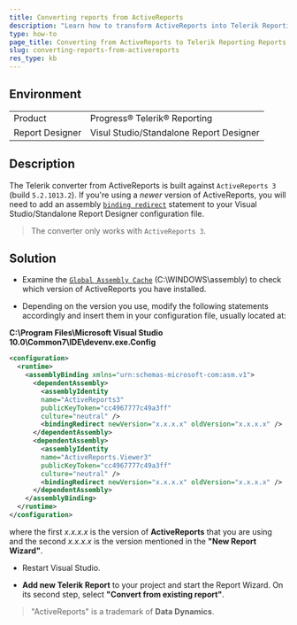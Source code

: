 ```yaml
---
title: Converting reports from ActiveReports
description: "Learn how to transform ActiveReports into Telerik Reporting Reports with the built-in converter."
type: how-to
page_title: Converting from ActiveReports to Telerik Reporting Reports
slug: converting-reports-from-activereports
res_type: kb
---
```


## Environment

<table>
	<tr>
		<td>Product</td>
		<td>Progress® Telerik® Reporting</td>
	</tr>
   	<tr>
		<td>Report Designer</td>
		<td>Visul Studio/Standalone Report Designer</td>
	</tr>
</table>

   
## Description 

The Telerik converter from ActiveReports is built against `ActiveReports 3` (build `5.2.1013.2`). If you're using a *newer* version of ActiveReports, you will need to add an assembly [`binding redirect`](https://learn.microsoft.com/en-us/dotnet/framework/configure-apps/file-schema/runtime/bindingredirect-element) statement to your Visual Studio/Standalone Report Designer configuration file.  
   
> The converter only works with `ActiveReports 3`.  

## Solution  
   
- Examine the [`Global Assembly Cache`](https://learn.microsoft.com/en-us/dotnet/framework/app-domains/gac) (C:\WINDOWS\assembly) to check which version of ActiveReports you have installed.

- Depending on the version you use, modify the following statements accordingly and insert them in your configuration file, usually located at:   
 
 **C:\Program Files\Microsoft Visual Studio 10.0\Common7\IDE\devenv.exe.Config** 

````XML
<configuration>    
  <runtime>    
    <assemblyBinding xmlns="urn:schemas-microsoft-com:asm.v1">     
      <dependentAssembly>    
        <assemblyIdentity      
		name="ActiveReports3"      
		publicKeyToken="cc4967777c49a3ff"      
		culture="neutral" />    
        <bindingRedirect newVersion="x.x.x.x" oldVersion="x.x.x.x" />    
      </dependentAssembly>    
      <dependentAssembly>    
        <assemblyIdentity      
		name="ActiveReports.Viewer3"      
		publicKeyToken="cc4967777c49a3ff"      
		culture="neutral" />    
        <bindingRedirect newVersion="x.x.x.x" oldVersion="x.x.x.x" />    
      </dependentAssembly>    
    </assemblyBinding>    
  </runtime>    
</configuration>    
````

where the first *x.x.x.x* is the version of **ActiveReports** that you are using and the second *x.x.x.x* is the version mentioned in the **"New Report Wizard"**.

- Restart Visual Studio.

- **Add new Telerik Report** to your project and start the Report Wizard. On its second step, select **"Convert from existing report"**.

   
> "ActiveReports" is a trademark of **Data Dynamics**. 


